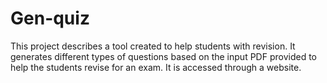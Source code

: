 # Gen-quiz
This project describes a tool created to help students with revision. It generates different types of questions based on the input PDF provided to help the students revise for an exam. It is accessed through a website.
